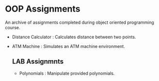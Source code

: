 # OOP Assignments
An archive of assignments completed during object oriented programming course.

- Distance Calculator : 
  Calculates distance between two points.
  
- ATM Machine :
  Simulates an ATM machine environment.
  
  ## LAB Assignmnts
  - Polynomials :
    Manipulate provided polynomials.
